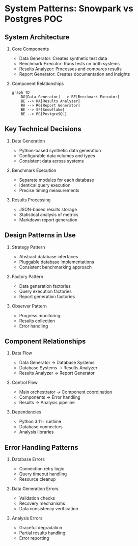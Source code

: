 # System Patterns: Snowpark vs Postgres POC

## System Architecture
1. Core Components
   - Data Generator: Creates synthetic test data
   - Benchmark Executor: Runs tests on both systems
   - Results Analyzer: Processes and compares results
   - Report Generator: Creates documentation and insights

2. Component Relationships
   ```mermaid
   graph TD
       DG[Data Generator] --> BE[Benchmark Executor]
       BE --> RA[Results Analyzer]
       RA --> RG[Report Generator]
       BE --> SF[Snowflake]
       BE --> PG[PostgreSQL]
   ```

## Key Technical Decisions
1. Data Generation
   - Python-based synthetic data generation
   - Configurable data volumes and types
   - Consistent data across systems

2. Benchmark Execution
   - Separate modules for each database
   - Identical query execution
   - Precise timing measurements

3. Results Processing
   - JSON-based results storage
   - Statistical analysis of metrics
   - Markdown report generation

## Design Patterns in Use
1. Strategy Pattern
   - Abstract database interfaces
   - Pluggable database implementations
   - Consistent benchmarking approach

2. Factory Pattern
   - Data generation factories
   - Query execution factories
   - Report generation factories

3. Observer Pattern
   - Progress monitoring
   - Results collection
   - Error handling

## Component Relationships
1. Data Flow
   - Data Generator → Database Systems
   - Database Systems → Results Analyzer
   - Results Analyzer → Report Generator

2. Control Flow
   - Main orchestrator → Component coordination
   - Components → Error handling
   - Results → Analysis pipeline

3. Dependencies
   - Python 3.11+ runtime
   - Database connectors
   - Analysis libraries

## Error Handling Patterns
1. Database Errors
   - Connection retry logic
   - Query timeout handling
   - Resource cleanup

2. Data Generation Errors
   - Validation checks
   - Recovery mechanisms
   - Data consistency verification

3. Analysis Errors
   - Graceful degradation
   - Partial results handling
   - Error reporting 